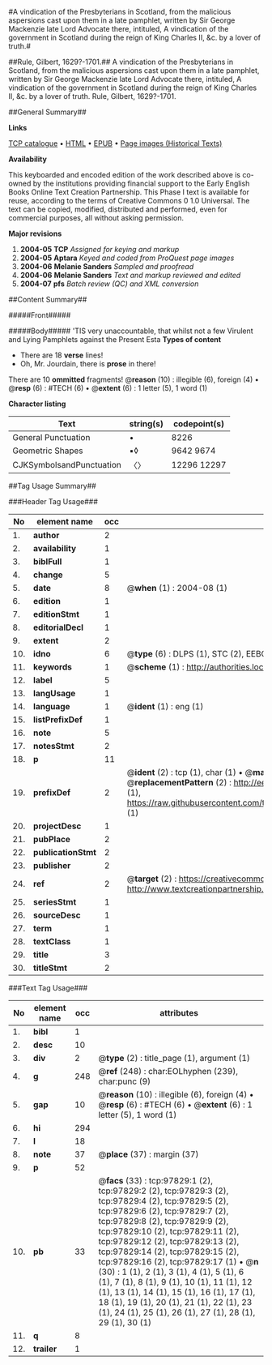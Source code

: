#A vindication of the Presbyterians in Scotland, from the malicious aspersions cast upon them in a late pamphlet, written by Sir George Mackenzie late Lord Advocate there, intituled, A vindication of the government in Scotland during the reign of King Charles II, &c. by a lover of truth.#

##Rule, Gilbert, 1629?-1701.##
A vindication of the Presbyterians in Scotland, from the malicious aspersions cast upon them in a late pamphlet, written by Sir George Mackenzie late Lord Advocate there, intituled, A vindication of the government in Scotland during the reign of King Charles II, &c. by a lover of truth.
Rule, Gilbert, 1629?-1701.

##General Summary##

**Links**

[TCP catalogue](http://www.ota.ox.ac.uk/tcp/)  • 
[HTML](http://tei.it.ox.ac.uk/tcp/Texts-HTML/free/A57/A57866.html)  • 
[EPUB](http://tei.it.ox.ac.uk/tcp/Texts-EPUB/free/A57/A57866.epub) • 
[Page images (Historical Texts)](https://data.historicaltexts.jisc.ac.uk/view?pubId=eebo-13127056e&pageId=eebo-13127056e-97829-1)

**Availability**

This keyboarded and encoded edition of the
	       work described above is co-owned by the institutions
	       providing financial support to the Early English Books
	       Online Text Creation Partnership. This Phase I text is
	       available for reuse, according to the terms of Creative
	       Commons 0 1.0 Universal. The text can be copied,
	       modified, distributed and performed, even for
	       commercial purposes, all without asking permission.

**Major revisions**

1. __2004-05__ __TCP__ *Assigned for keying and markup*
1. __2004-05__ __Aptara__ *Keyed and coded from ProQuest page images*
1. __2004-06__ __Melanie Sanders__ *Sampled and proofread*
1. __2004-06__ __Melanie Sanders__ *Text and markup reviewed and edited*
1. __2004-07__ __pfs__ *Batch review (QC) and XML conversion*

##Content Summary##

#####Front#####

#####Body#####
'TIS very unaccountable, that whilst not a few Virulent
and Lying Pamphlets against the Present Esta
**Types of content**

  * There are 18 **verse** lines!
  * Oh, Mr. Jourdain, there is **prose** in there!

There are 10 **ommitted** fragments! 
 @__reason__ (10) : illegible (6), foreign (4)  •  @__resp__ (6) : #TECH (6)  •  @__extent__ (6) : 1 letter (5), 1 word (1)

**Character listing**


|Text|string(s)|codepoint(s)|
|---|---|---|
|General Punctuation|•|8226|
|Geometric Shapes|▪◊|9642 9674|
|CJKSymbolsandPunctuation|〈〉|12296 12297|

##Tag Usage Summary##

###Header Tag Usage###

|No|element name|occ|attributes|
|---|---|---|---|
|1.|__author__|2||
|2.|__availability__|1||
|3.|__biblFull__|1||
|4.|__change__|5||
|5.|__date__|8| @__when__ (1) : 2004-08 (1)|
|6.|__edition__|1||
|7.|__editionStmt__|1||
|8.|__editorialDecl__|1||
|9.|__extent__|2||
|10.|__idno__|6| @__type__ (6) : DLPS (1), STC (2), EEBO-CITATION (1), OCLC (1), VID (1)|
|11.|__keywords__|1| @__scheme__ (1) : http://authorities.loc.gov/ (1)|
|12.|__label__|5||
|13.|__langUsage__|1||
|14.|__language__|1| @__ident__ (1) : eng (1)|
|15.|__listPrefixDef__|1||
|16.|__note__|5||
|17.|__notesStmt__|2||
|18.|__p__|11||
|19.|__prefixDef__|2| @__ident__ (2) : tcp (1), char (1)  •  @__matchPattern__ (2) : ([0-9\-]+):([0-9IVX]+) (1), (.+) (1)  •  @__replacementPattern__ (2) : http://eebo.chadwyck.com/downloadtiff?vid=$1&page=$2 (1), https://raw.githubusercontent.com/textcreationpartnership/Texts/master/tcpchars.xml#$1 (1)|
|20.|__projectDesc__|1||
|21.|__pubPlace__|2||
|22.|__publicationStmt__|2||
|23.|__publisher__|2||
|24.|__ref__|2| @__target__ (2) : https://creativecommons.org/publicdomain/zero/1.0/ (1), http://www.textcreationpartnership.org/docs/. (1)|
|25.|__seriesStmt__|1||
|26.|__sourceDesc__|1||
|27.|__term__|1||
|28.|__textClass__|1||
|29.|__title__|3||
|30.|__titleStmt__|2||


###Text Tag Usage###

|No|element name|occ|attributes|
|---|---|---|---|
|1.|__bibl__|1||
|2.|__desc__|10||
|3.|__div__|2| @__type__ (2) : title_page (1), argument (1)|
|4.|__g__|248| @__ref__ (248) : char:EOLhyphen (239), char:punc (9)|
|5.|__gap__|10| @__reason__ (10) : illegible (6), foreign (4)  •  @__resp__ (6) : #TECH (6)  •  @__extent__ (6) : 1 letter (5), 1 word (1)|
|6.|__hi__|294||
|7.|__l__|18||
|8.|__note__|37| @__place__ (37) : margin (37)|
|9.|__p__|52||
|10.|__pb__|33| @__facs__ (33) : tcp:97829:1 (2), tcp:97829:2 (2), tcp:97829:3 (2), tcp:97829:4 (2), tcp:97829:5 (2), tcp:97829:6 (2), tcp:97829:7 (2), tcp:97829:8 (2), tcp:97829:9 (2), tcp:97829:10 (2), tcp:97829:11 (2), tcp:97829:12 (2), tcp:97829:13 (2), tcp:97829:14 (2), tcp:97829:15 (2), tcp:97829:16 (2), tcp:97829:17 (1)  •  @__n__ (30) : 1 (1), 2 (1), 3 (1), 4 (1), 5 (1), 6 (1), 7 (1), 8 (1), 9 (1), 10 (1), 11 (1), 12 (1), 13 (1), 14 (1), 15 (1), 16 (1), 17 (1), 18 (1), 19 (1), 20 (1), 21 (1), 22 (1), 23 (1), 24 (1), 25 (1), 26 (1), 27 (1), 28 (1), 29 (1), 30 (1)|
|11.|__q__|8||
|12.|__trailer__|1||
